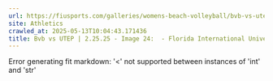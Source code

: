 ```yaml
---
url: https://fiusports.com/galleries/womens-beach-volleyball/bvb-vs-utep-2-25-25/image-24/356/62704
site: Athletics
crawled_at: 2025-05-13T10:04:43.171436
title: Bvb vs UTEP | 2.25.25 - Image 24:  - Florida International University
---
```


Error generating fit markdown: '<' not supported between instances of 'int' and 'str'